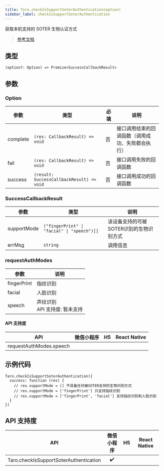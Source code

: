 ```yaml
---
title: Taro.checkIsSupportSoterAuthentication(option)
sidebar_label: checkIsSupportSoterAuthentication
---
```


获取本机支持的 SOTER 生物认证方式

> [参考文档](https://developers.weixin.qq.com/miniprogram/dev/api/open-api/soter/wx.checkIsSupportSoterAuthentication.html)

## 类型

```tsx
(option?: Option) => Promise<SuccessCallbackResult>
```

## 参数

### Option

<table>
  <thead>
    <tr>
      <th>参数</th>
      <th>类型</th>
      <th style={{ textAlign: "center"}}>必填</th>
      <th>说明</th>
    </tr>
  </thead>
  <tbody>
    <tr>
      <td>complete</td>
      <td><code>(res: CallbackResult) =&gt; void</code></td>
      <td style={{ textAlign: "center"}}>否</td>
      <td>接口调用结束的回调函数（调用成功、失败都会执行）</td>
    </tr>
    <tr>
      <td>fail</td>
      <td><code>(res: CallbackResult) =&gt; void</code></td>
      <td style={{ textAlign: "center"}}>否</td>
      <td>接口调用失败的回调函数</td>
    </tr>
    <tr>
      <td>success</td>
      <td><code>(result: SuccessCallbackResult) =&gt; void</code></td>
      <td style={{ textAlign: "center"}}>否</td>
      <td>接口调用成功的回调函数</td>
    </tr>
  </tbody>
</table>

### SuccessCallbackResult

<table>
  <thead>
    <tr>
      <th>参数</th>
      <th>类型</th>
      <th>说明</th>
    </tr>
  </thead>
  <tbody>
    <tr>
      <td>supportMode</td>
      <td><code>(&quot;fingerPrint&quot; | &quot;facial&quot; | &quot;speech&quot;)[]</code></td>
      <td>该设备支持的可被SOTER识别的生物识别方式</td>
    </tr>
    <tr>
      <td>errMsg</td>
      <td><code>string</code></td>
      <td>调用信息</td>
    </tr>
  </tbody>
</table>

### requestAuthModes

<table>
  <thead>
    <tr>
      <th>参数</th>
      <th>说明</th>
    </tr>
  </thead>
  <tbody>
    <tr>
      <td>fingerPrint</td>
      <td>指纹识别</td>
    </tr>
    <tr>
      <td>facial</td>
      <td>人脸识别</td>
    </tr>
    <tr>
      <td>speech</td>
      <td>声纹识别<br />API 支持度: 暂未支持</td>
    </tr>
  </tbody>
</table>

#### API 支持度

| API | 微信小程序 | H5 | React Native |
| :---: | :---: | :---: | :---: |
| requestAuthModes.speech |  |  |  |

## 示例代码

```tsx
Taro.checkIsSupportSoterAuthentication({
  success: function (res) {
    // res.supportMode = [] 不具备任何被SOTER支持的生物识别方式
    // res.supportMode = ['fingerPrint'] 只支持指纹识别
    // res.supportMode = ['fingerPrint', 'facial'] 支持指纹识别和人脸识别
  }
})
```

## API 支持度

| API | 微信小程序 | H5 | React Native |
| :---: | :---: | :---: | :---: |
| Taro.checkIsSupportSoterAuthentication | ✔️ |  |  |
